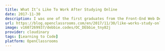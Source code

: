 ```yaml
---
title: What It’s Like To Work After Studying Online
date: 2017-11-30
description: I was one of the first graduates from the Front-End Web Development course. I had played around with different online courses in coding before, but really found what I was looking for with OpenClassrooms. Fast forward 8 months, I had completed all projects and managed to get myself a job at Logitravel, a holiday booking site based in Palma, Mallorca.
url: https://blog.openclassrooms.com/en/2017/11/30/like-works-study-online/
image: v1607269937/debbie.codes/OC_DEbbie_tny82j
provider: cloudinary
tags: [Learning to Code]
platform: OpenClassrooms
---
```

